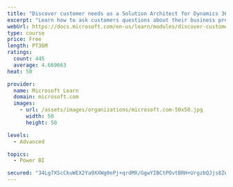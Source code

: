 ```yaml
---
title: "Discover customer needs as a Solution Architect for Dynamics 365 and Power Platform"
excerpt: "Learn how to ask customers questions about their business processes and feature requirements to create a viable solution."
webUrl: https://docs.microsoft.com/en-us/learn/modules/discover-customer-needs/
type: course
price: Free
length: PT36M
ratings:
  count: 445
  average: 4.669663
heat: 50

provider:
  name: Microsoft Learn
  domain: microsoft.com
  images:
    - url: /assets/images/organizations/microsoft.com-50x50.jpg
      width: 50
      height: 50

levels:
  - Advanced

topics:
  - Power BI

secured: "34Lg7XScCkuWEX2Ya9XXWg0ePj+qrdMX/GgwYIBCtPOvtBRH+UrgzbQJjs8Ze7UpOXBEjuXvOyin4xlu2IV0B00OkZu2b7L9sOi2TXGMhrV+zt+A3rcv8L+HNvyCqJgUZWzo810qmzp+Vki08pWR/wytKs5WjKITHwqATp2K0cfs6CVKV3zuGnaMiHwmiFTBgMEsbG3tb5tiuleOj6cVQmJ4i85orbLGrs8D50OupeJGCm02PkqEVBw391cEtE10etzp0ofsSWu6pq4FT/BzXB9Tr+SXE5uQoRNVJMWuCTg371hLVtIhU5/zmcZJG1wJbXlRoOxHk9DUJD710VjSDPn9eikW1+KtXrtzpJtZ6fQp9uUHdBRpM1yq84wJVa9LFy4b1V0P098xDyuwMdN6FiOzd6s7vm6A8kjRwTBQa0c=;XKMp5mHVcY5Q989rbPJ95w=="
---
```


